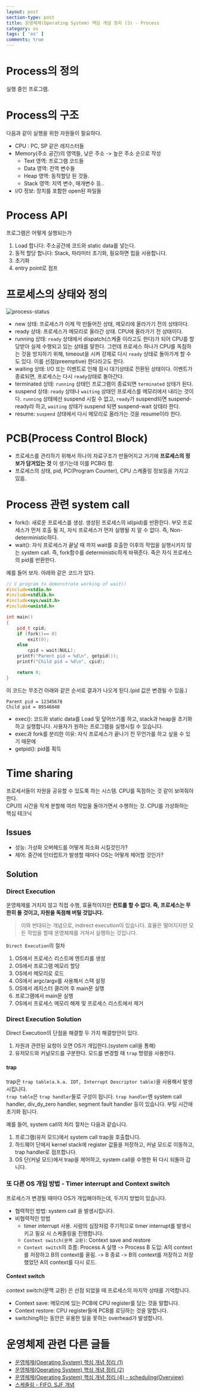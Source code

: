 ```yaml
---
layout: post
section-type: post
title: 운영체제(Operating System) 핵심 개념 정리 (3) - Process
category: os
tags: [ 'os' ]
comments: true
---
```


# Process의 정의

실행 중인 프로그램.

# Process의 구조

다음과 같이 실행을 위한 자원들이 필요하다.
- CPU : PC, SP 같은 레지스터들
- Memory(주소 공간)의 영역들, 낮은 주소 -> 높은 주소 순으로 작성
	- Text 영역: 프로그램 코드들
	- Data 영역: 전역 변수들
	- Heap 영역: 동적할당 된 것들.
	- Stack 영역: 지역 변수, 매개변수 등..
- I/O 정보: 장치를 포함한 open된 파일들

# Process API

프로그램은 어떻게 실행되는가

1. Load 합니다: 주소공간에 코드와 static data를 넣는다.   
2. 동적 할당 합니다: Stack, 파라미터 초기화, 필요하면 힙을 사용합니다.
3. 초기화
4. entry point로 점프

# 프로세스의 상태와 정의

![process-status](/images/posts/process-status.png)

- new 상태: 프로세스가 이제 막 만들어진 상태, 메모리에 올라가기 전의 상태이다.
- ready 상태: 프로세스가 메모리로 올라간 상태. CPU에 올라가기 전 상태이다.
- running 상태: `ready` 상태에서 dispatch(스케줄 이라고도 한다)가 되어 CPU를 할당받아 실제 수행되고 있는 상태를 말한다. 그런데 프로세스 하나가 CPU를 독점하는 것을 방지하기 위해, timeout을 시켜 강제로 다시 `ready` 상태로 돌아가게 할 수도 있다. 이를 선점(preemptive) 한다라고도 한다.
- waiting 상태: I/O 또는 이벤트로 인해 잠시 대기상태로 전환된 상태이다. 이벤트가 종료되면, 프로세스는 다시 `ready`상태로 돌아간다.
- terminated 상태: `running` 상태인 프로그램이 종료되면 `terminated` 상태가 된다.
- suspend 상태: `ready` 상태나 `waiting` 상태인 프로세스를 메모리에서 내리는 것이다. `running` 상태에선 suspend 시킬 수 없고, `ready`가 suspend되면 suspend-ready라 하고, `waiting` 상태가 suspend 되면 suspend-wait 상태라 한다.
- resume: `suspend` 상태에서 다시 메모리로 올라가는 것을 resume이라 한다.

# PCB(Process Control Block)

- 프로세스를 관리하기 위해서 하나의 자료구조가 만들어지고 거기에 **프로세스의 정보가 담겨있는 것** 이 생기는데 이를 PCB라 함.
- 프로세스의 상태, pid, PC(Program Counter), CPU 스케줄링 정보등을 가지고 있음.

# Process 관련 system call

- fork(): 새로운 프로세스를 생성. 생성된 프로세스의 id(pid)를 반환한다. 부모 프로세스가 먼저 호출 될 지, 자식 프로세스가 먼저 실행될 지 알 수 없다. 즉, Non-deterministic하다.
- wait(): 자식 프로세스가 끝날 때 까지 wait를 호출한 이후의 작업을 실행시키지 않는 system call. 즉, fork함수를 deterministic하게 바꿔준다. 죽은 자식 프로세스의 pid를 반환한다.  

예를 들어 보자. 아래와 같은 코드가 있다.

``` cpp
// C program to demonstrate working of wait()
#include<stdio.h>
#include<stdlib.h>
#include<sys/wait.h>
#include<unistd.h>

int main()
{
	pid_t cpid;
	if (fork()== 0)
		exit(0);		 
	else
		cpid = wait(NULL);
	printf("Parent pid = %d\n", getpid());
	printf("Child pid = %d\n", cpid);

	return 0;
}
```

이 코드는 무조건 아래와 같은 순서로 결과가 나오게 된다.(pid 값은 변경될 수 있음.)

```
Parent pid = 12345678
Child pid = 89546848
```
- exec(): 코드와 static data를 Load 및 덮어쓰기를 하고, stack과 heap을 초기화 하고 실행합니다. 사용자가 원하는 프로그램을 실행시킬 수 있습니다.
- exec과 fork를 분리한 이유: 자식 프로세스가 끝나기 전 무언가를 하고 싶을 수 있기 때문에
- getpid(): pid를 획득

# Time sharing

프로세서들이 자원을 공유할 수 있도록 하는 시스템. CPU를 독점하는 것 같이 보여줘야 한다.  
CPU의 시간을 작게 분할해 여러 작업을 돌아가면서 수행하는 것. CPU를 가상화하는 핵심 테크닉

## Issues

- 성능: 가상화 오버헤드를 어떻게 최소화 시킬것인가?
- 제어: 중간에 인터럽트가 발생할 때마다 OS는 어떻게 제어할 것인가?

## Solution

### Direct Execution

운영체제를 거치지 않고 직접 수행, 효율적이지만 **컨트롤 할 수 없다. 즉, 프로세스는 무한히 돌 것이고, 자원을 독점해 버릴 것입니다.**

> 이와 반대되는 개념으로, indirect execution이 있습니다. 효율은 떨어지지만 모든 작업을 할때 운영체제를 거쳐서 실행하는 것입니다.

`Direct Execution`의 절차

1. OS에서 프로세스 리스트에 엔트리를 생성
2. OS에서 프로그램 메모리 할당
3. OS에서 메모리로 로드
4. OS에서 argc/argv를 사용해서 스택 설정
5. OS에서 레지스터 클리어 후 main문 실행
6. 프로그램에서 main문 실행
7. OS에서 프로세스 메모리 해제 및 프로세스 리스트에서 제거

### Direct Execution Solution

Direct Execution의 단점을 해결할 두 가지 해결방안이 있다.
1. 자원과 관련된 요청이 오면 OS가 개입한다.(system call을 통해)
2. 유저모드와 커널모드를 구분한다. 모드를 변경할 때 `trap` 명령을 사용한다.

#### trap

trap은 `trap table(a.k.a. IDT, Interrupt Descriptor table)`을 사용해서 발생시킵니다.  
`trap table`은 `trap handler`들로 구성이 됩니다. `trap handler`엔 system call handler, div_dy_zero handler, segment fault handler 등이 있습니다. 부팅 시간에 초기화 됩니다.  

예를 들어, system call의 처리 절차는 다음과 같습니다.
1. 프로그램(유저 모드)에서 system call trap을 호출합니다.
2. 하드웨어 단에서 kernel stack에 register 값들을 저장하고, 커널 모드로 이동하고, trap handler로 점프합니다.
3. OS 단(커널 모드)에서 trap을 제어하고, system call을 수행한 뒤 다시 되돌아 갑니다.

### 또 다른 OS 개입 방법 - Timer interrupt and Context switch

프로세스가 변경될 때마다 OS가 개입해야하는데, 두가지 방법이 있습니다.  
- 협력적인 방법: system call 을 발생시킵니다.
- 비협력적인 방법
	- timer interrupt 사용. 사람의 심장처럼 주기적으로 timer interrupt를 발생시키고 필요 시 스케줄링을 진행합니다.
	- `Context switch(문맥 교환)`: Context save and restore
	- `Context switch`의 흐름: Process A 실행 -> Process B 도입: A의 context를 저장하고 B의 context를 올림. -> B 종료 -> B의 context를 저장하고 저장했었던 A의 context를 다시 로드.

#### Context switch

context switch(문맥 교환) 은 선점 되었을 때 프로세스의 마지막 상태를 기억합니다.
- Context save: 메모리에 있는 PCB에 CPU register를 담는 것을 말합니다.
- Context restore: CPU register들에 PCB를 로딩하는 것을 말합니다.
- switching하는 동안은 유용한 일을 못하는 overhead가 발생합니다.

# 운영체제 관련 다른 글들

- [운영체제(Operating System) 핵심 개념 정리 (1)](https://wkdtjsgur100.github.io/os-summary)
- [운영체제(Operating System) 핵심 개념 정리 (2)](https://wkdtjsgur100.github.io/os-summary-2)
- [운영체제(Operating System) 핵심 개념 정리 (4) - scheduling(Overview)](https://wkdtjsgur100.github.io/scheduling-1)
- [스케줄링 - FIFO, SJF 개념](https://wkdtjsgur100.github.io/scheduling-2)
